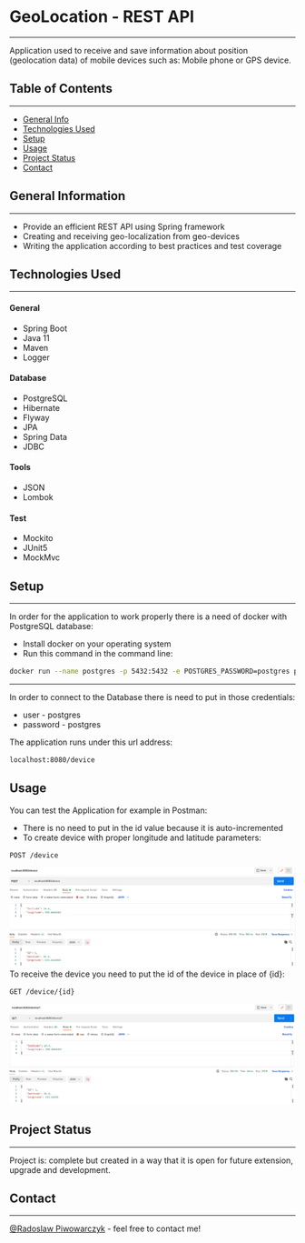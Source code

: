 # GeoLocation - REST API

---

Application used to receive and save information about position (geolocation data) of mobile devices such as:
Mobile phone or GPS device.


## Table of Contents

---

* [General Info](#general-information)
* [Technologies Used](#technologies-used)
* [Setup](#setup)
* [Usage](#usage)
* [Project Status](#project-status)
* [Contact](#contact)
<!-- * [License](#license) -->


## General Information

---

- Provide an efficient REST API using Spring framework
- Creating and receiving geo-localization from geo-devices
- Writing the application according to best practices and test coverage



## Technologies Used

---

#### General

- Spring Boot
- Java 11
- Maven
- Logger

#### Database

- PostgreSQL
- Hibernate
- Flyway
- JPA
- Spring Data
- JDBC

#### Tools

- JSON
- Lombok

#### Test

- Mockito
- JUnit5
- MockMvc




## Setup

---

In order for the application to work properly there is a need of docker with PostgreSQL database:
- Install docker on your operating system
- Run this command in the command line:
```sh
docker run --name postgres -p 5432:5432 -e POSTGRES_PASSWORD=postgres postgres:13.2
```

---
In order to connect to the Database there is need to put in those credentials:
- user - postgres
- password - postgres

The application runs under this url address:
```sh
localhost:8080/device
```

## Usage
You can test the Application for example in Postman:
- There is no need to put in the id value because it is auto-incremented
- To create device with proper longitude and latitude parameters:
```sh
POST /device
```
![Example screenshot](src/main/resources/png/Post.png)
To receive the device you need to put the id of the device in place of {id}:
```sh
GET /device/{id}
```
![Example screenshot](src/main/resources/png/get.png)


## Project Status

---

Project is: complete but created in a way that it is open for future extension, upgrade and development.

## Contact

---

[@Radoslaw Piwowarczyk](https://www.linkedin.com/in/radoslaw-piwowarczyk/) - feel free to contact me!
